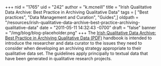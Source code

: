+++
nid = "1765"
uid = "242"
author = "k.mcneill"
title = "Irish Qualitative Data Archive: Best Practice in Archiving Qualitative Data"
tags = [ "Best practices", "Data Management and Curation", "Guides",]
oldpath = "/resources/irish-qualitative-data-archive-best-practice-archiving-qualitative-data"
date = "2011-05-11 14:32:43 -0700"
draft = "false"
banner = "/img/blog/blog-placeholder.png"
+++
The [Irish Qualitative Data Archive: Best Practice in Archiving
Qualitative Data
(PDF)](http://www.iqda.ie/files/blog/IQDA_Best_Practice_Handbook.pdf)
handbook is intended to introduce the researcher and data curator to the
issues they need to consider when developing an archiving strategy
appropriate to their qualitative data set. The guidelines apply
principally to textual data that have been generated in qualitative
research projects.
